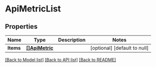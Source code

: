 # ApiMetricList

## Properties
Name | Type | Description | Notes
------------ | ------------- | ------------- | -------------
**Items** | [**[]ApiMetric**](ApiMetric.md) |  | [optional] [default to null]

[[Back to Model list]](../README.md#documentation-for-models) [[Back to API list]](../README.md#documentation-for-api-endpoints) [[Back to README]](../README.md)



